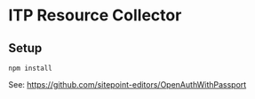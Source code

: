 # ITP Resource Collector

## Setup

```
npm install

```

See: https://github.com/sitepoint-editors/OpenAuthWithPassport